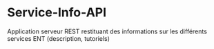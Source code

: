 # Service-Info-API
Application serveur REST restituant des informations sur les différents services ENT (description, tutoriels)
